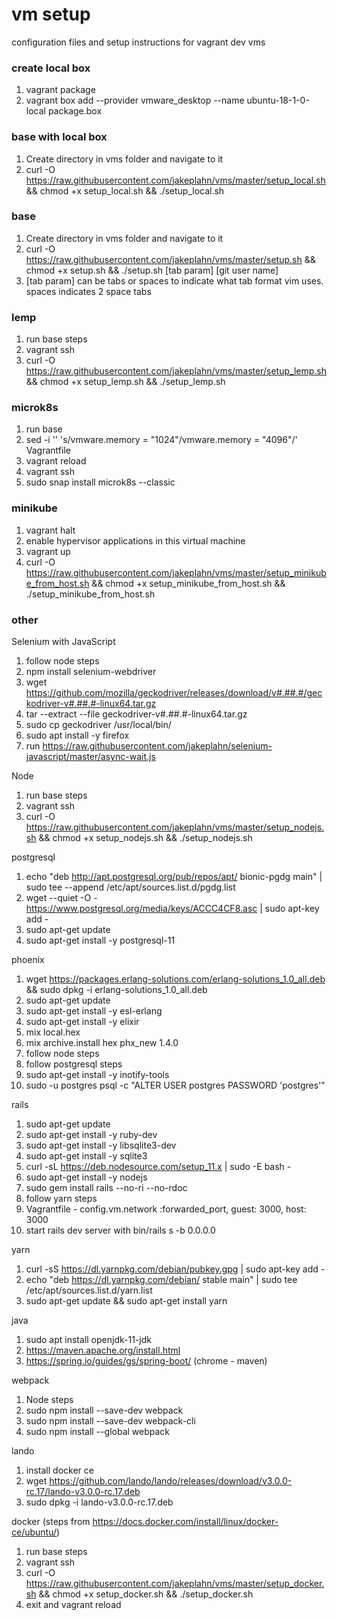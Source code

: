# vm setup
configuration files and setup instructions for vagrant dev vms
### create local box
1. vagrant package
1. vagrant box add --provider vmware_desktop --name ubuntu-18-1-0-local package.box

### base with local box
1. Create directory in vms folder and navigate to it
1. curl -O https://raw.githubusercontent.com/jakeplahn/vms/master/setup_local.sh && chmod +x setup_local.sh && ./setup_local.sh

### base
1. Create directory in vms folder and navigate to it
1. curl -O https://raw.githubusercontent.com/jakeplahn/vms/master/setup.sh && chmod +x setup.sh && ./setup.sh [tab param] [git user name]
1. [tab param] can be tabs or spaces to indicate what tab format vim uses. spaces indicates 2 space tabs

### lemp
1. run base steps
1. vagrant ssh
1. curl -O https://raw.githubusercontent.com/jakeplahn/vms/master/setup_lemp.sh && chmod +x setup_lemp.sh && ./setup_lemp.sh

### microk8s
1. run base
1. sed -i '' 's/vmware.memory = "1024"/vmware.memory = "4096"/' Vagrantfile
1. vagrant reload
1. vagrant ssh
1. sudo snap install microk8s --classic

### minikube
1. vagrant halt
1. enable hypervisor applications in this virtual machine
1. vagrant up
1. curl -O https://raw.githubusercontent.com/jakeplahn/vms/master/setup_minikube_from_host.sh && chmod +x setup_minikube_from_host.sh && ./setup_minikube_from_host.sh

### other
Selenium with JavaScript
1. follow node steps
1. npm install selenium-webdriver
1. wget https://github.com/mozilla/geckodriver/releases/download/v#.##.#/geckodriver-v#.##.#-linux64.tar.gz
1. tar --extract --file geckodriver-v#.##.#-linux64.tar.gz
1. sudo cp geckodriver /usr/local/bin/
1. sudo apt install -y firefox
1. run https://raw.githubusercontent.com/jakeplahn/selenium-javascript/master/async-wait.js

Node
1. run base steps
1. vagrant ssh
1. curl -O https://raw.githubusercontent.com/jakeplahn/vms/master/setup_nodejs.sh && chmod +x setup_nodejs.sh && ./setup_nodejs.sh

postgresql
1. echo "deb http://apt.postgresql.org/pub/repos/apt/ bionic-pgdg main" | sudo tee --append /etc/apt/sources.list.d/pgdg.list
1. wget --quiet -O - https://www.postgresql.org/media/keys/ACCC4CF8.asc | sudo apt-key add -
1. sudo apt-get update
1. sudo apt-get install -y postgresql-11

phoenix
1. wget https://packages.erlang-solutions.com/erlang-solutions_1.0_all.deb && sudo dpkg -i erlang-solutions_1.0_all.deb
1. sudo apt-get update
1. sudo apt-get install -y esl-erlang
1. sudo apt-get install -y elixir
1. mix local.hex
1. mix archive.install hex phx_new 1.4.0
1. follow node steps
1. follow postgresql steps
1. sudo apt-get install -y inotify-tools
1. sudo -u postgres psql -c "ALTER USER postgres PASSWORD 'postgres'"

rails
1. sudo apt-get update
1. sudo apt-get install -y ruby-dev
1. sudo apt-get install -y libsqlite3-dev
1. sudo apt-get install -y sqlite3
1. curl -sL https://deb.nodesource.com/setup_11.x | sudo -E bash -
1. sudo apt-get install -y nodejs
1. sudo gem install rails --no-ri --no-rdoc
1. follow yarn steps
1. Vagrantfile - config.vm.network :forwarded_port, guest: 3000, host: 3000
1. start rails dev server with bin/rails s -b 0.0.0.0

yarn
1. curl -sS https://dl.yarnpkg.com/debian/pubkey.gpg | sudo apt-key add -
1. echo "deb https://dl.yarnpkg.com/debian/ stable main" | sudo tee /etc/apt/sources.list.d/yarn.list
1. sudo apt-get update && sudo apt-get install yarn

java
1. sudo apt install openjdk-11-jdk
1. https://maven.apache.org/install.html
1. https://spring.io/guides/gs/spring-boot/ (chrome - maven)

webpack
1. Node steps
1. sudo npm install --save-dev webpack
1. sudo npm install --save-dev webpack-cli
1. sudo npm install --global webpack

lando
1. install docker ce
1. wget https://github.com/lando/lando/releases/download/v3.0.0-rc.17/lando-v3.0.0-rc.17.deb
1. sudo dpkg -i lando-v3.0.0-rc.17.deb

docker (steps from https://docs.docker.com/install/linux/docker-ce/ubuntu/)
1. run base steps
1. vagrant ssh
1. curl -O https://raw.githubusercontent.com/jakeplahn/vms/master/setup_docker.sh && chmod +x setup_docker.sh && ./setup_docker.sh
1. exit and vagrant reload
